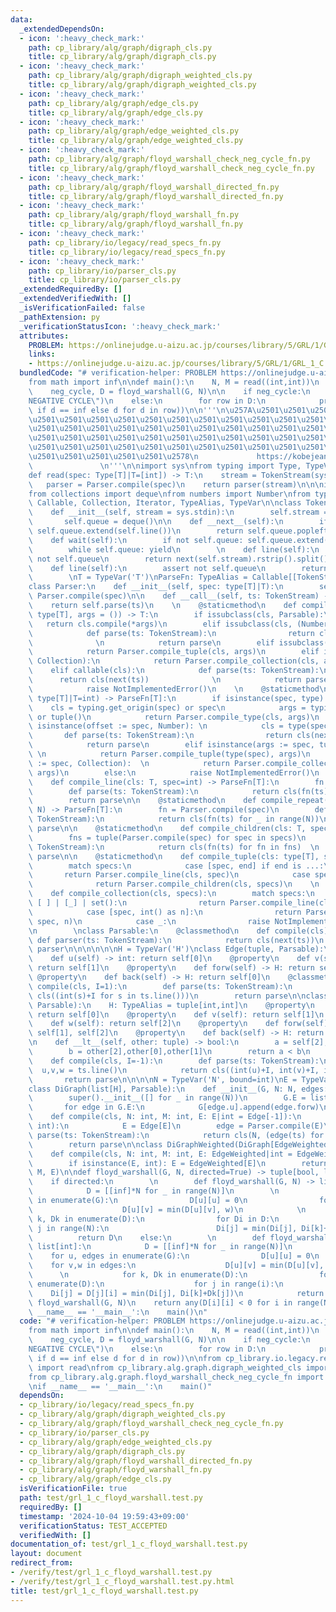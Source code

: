 ```yaml
---
data:
  _extendedDependsOn:
  - icon: ':heavy_check_mark:'
    path: cp_library/alg/graph/digraph_cls.py
    title: cp_library/alg/graph/digraph_cls.py
  - icon: ':heavy_check_mark:'
    path: cp_library/alg/graph/digraph_weighted_cls.py
    title: cp_library/alg/graph/digraph_weighted_cls.py
  - icon: ':heavy_check_mark:'
    path: cp_library/alg/graph/edge_cls.py
    title: cp_library/alg/graph/edge_cls.py
  - icon: ':heavy_check_mark:'
    path: cp_library/alg/graph/edge_weighted_cls.py
    title: cp_library/alg/graph/edge_weighted_cls.py
  - icon: ':heavy_check_mark:'
    path: cp_library/alg/graph/floyd_warshall_check_neg_cycle_fn.py
    title: cp_library/alg/graph/floyd_warshall_check_neg_cycle_fn.py
  - icon: ':heavy_check_mark:'
    path: cp_library/alg/graph/floyd_warshall_directed_fn.py
    title: cp_library/alg/graph/floyd_warshall_directed_fn.py
  - icon: ':heavy_check_mark:'
    path: cp_library/alg/graph/floyd_warshall_fn.py
    title: cp_library/alg/graph/floyd_warshall_fn.py
  - icon: ':heavy_check_mark:'
    path: cp_library/io/legacy/read_specs_fn.py
    title: cp_library/io/legacy/read_specs_fn.py
  - icon: ':heavy_check_mark:'
    path: cp_library/io/parser_cls.py
    title: cp_library/io/parser_cls.py
  _extendedRequiredBy: []
  _extendedVerifiedWith: []
  _isVerificationFailed: false
  _pathExtension: py
  _verificationStatusIcon: ':heavy_check_mark:'
  attributes:
    PROBLEM: https://onlinejudge.u-aizu.ac.jp/courses/library/5/GRL/1/GRL_1_C
    links:
    - https://onlinejudge.u-aizu.ac.jp/courses/library/5/GRL/1/GRL_1_C
  bundledCode: "# verification-helper: PROBLEM https://onlinejudge.u-aizu.ac.jp/courses/library/5/GRL/1/GRL_1_C\n\
    from math import inf\n\ndef main():\n    N, M = read((int,int))\n    G = read(DiGraphWeighted[N,M,0])\n\
    \    neg_cycle, D = floyd_warshall(G, N)\n\n    if neg_cycle:\n        print(\"\
    NEGATIVE CYCLE\")\n    else:\n        for row in D:\n            print(*('INF'\
    \ if d == inf else d for d in row))\n\n'''\n\u257A\u2501\u2501\u2501\u2501\u2501\
    \u2501\u2501\u2501\u2501\u2501\u2501\u2501\u2501\u2501\u2501\u2501\u2501\u2501\
    \u2501\u2501\u2501\u2501\u2501\u2501\u2501\u2501\u2501\u2501\u2501\u2501\u2501\
    \u2501\u2501\u2501\u2501\u2501\u2501\u2501\u2501\u2501\u2501\u2501\u2501\u2501\
    \u2501\u2501\u2501\u2501\u2501\u2501\u2501\u2501\u2501\u2501\u2501\u2501\u2501\
    \u2501\u2501\u2501\u2501\u2501\u2578\n             https://kobejean.github.io/cp-library\
    \               \n'''\n\nimport sys\nfrom typing import Type, TypeVar\n\nT = TypeVar('T')\n\
    def read(spec: Type[T]|T=[int]) -> T:\n    stream = TokenStream(sys.stdin)\n \
    \   parser = Parser.compile(spec)\n    return parser(stream)\n\n\nimport typing\n\
    from collections import deque\nfrom numbers import Number\nfrom typing import\
    \ Callable, Collection, Iterator, TypeAlias, TypeVar\n\nclass TokenStream(Iterator):\n\
    \    def __init__(self, stream = sys.stdin):\n        self.stream = stream\n \
    \       self.queue = deque()\n\n    def __next__(self):\n        if not self.queue:\
    \ self.queue.extend(self.line())\n        return self.queue.popleft()\n    \n\
    \    def wait(self):\n        if not self.queue: self.queue.extend(self.line())\n\
    \        while self.queue: yield\n        \n    def line(self):\n        assert\
    \ not self.queue\n        return next(self.stream).rstrip().split()\n\nclass CharStream(Iterator):\n\
    \    def line(self):\n        assert not self.queue\n        return next(self.stream).rstrip()\n\
    \        \nT = TypeVar('T')\nParseFn: TypeAlias = Callable[[TokenStream],T]\n\
    class Parser:\n    def __init__(self, spec: type[T]|T):\n        self.parse =\
    \ Parser.compile(spec)\n\n    def __call__(self, ts: TokenStream) -> T:\n    \
    \    return self.parse(ts)\n    \n    @staticmethod\n    def compile_type(cls:\
    \ type[T], args = ()) -> T:\n        if issubclass(cls, Parsable):\n         \
    \   return cls.compile(*args)\n        elif issubclass(cls, (Number, str)):\n\
    \            def parse(ts: TokenStream):\n                return cls(next(ts))\
    \              \n            return parse\n        elif issubclass(cls, tuple):\n\
    \            return Parser.compile_tuple(cls, args)\n        elif issubclass(cls,\
    \ Collection):\n            return Parser.compile_collection(cls, args)\n    \
    \    elif callable(cls):\n            def parse(ts: TokenStream):\n          \
    \      return cls(next(ts))              \n            return parse\n        else:\n\
    \            raise NotImplementedError()\n    \n    @staticmethod\n    def compile(spec:\
    \ type[T]|T=int) -> ParseFn[T]:\n        if isinstance(spec, type):\n        \
    \    cls = typing.get_origin(spec) or spec\n            args = typing.get_args(spec)\
    \ or tuple()\n            return Parser.compile_type(cls, args)\n        elif\
    \ isinstance(offset := spec, Number): \n            cls = type(spec)  \n     \
    \       def parse(ts: TokenStream):\n                return cls(next(ts)) + offset\n\
    \            return parse\n        elif isinstance(args := spec, tuple):     \
    \ \n            return Parser.compile_tuple(type(spec), args)\n        elif isinstance(args\
    \ := spec, Collection):  \n            return Parser.compile_collection(type(spec),\
    \ args)\n        else:\n            raise NotImplementedError()\n    \n    @staticmethod\n\
    \    def compile_line(cls: T, spec=int) -> ParseFn[T]:\n        fn = Parser.compile(spec)\n\
    \        def parse(ts: TokenStream):\n            return cls(fn(ts) for _ in ts.wait())\n\
    \        return parse\n\n    @staticmethod\n    def compile_repeat(cls: T, spec,\
    \ N) -> ParseFn[T]:\n        fn = Parser.compile(spec)\n        def parse(ts:\
    \ TokenStream):\n            return cls(fn(ts) for _ in range(N))\n        return\
    \ parse\n\n    @staticmethod\n    def compile_children(cls: T, specs) -> ParseFn[T]:\n\
    \        fns = tuple(Parser.compile(spec) for spec in specs)\n        def parse(ts:\
    \ TokenStream):\n            return cls(fn(ts) for fn in fns)  \n        return\
    \ parse\n\n    @staticmethod\n    def compile_tuple(cls: type[T], specs) -> ParseFn[T]:\n\
    \        match specs:\n            case [spec, end] if end is ...:\n         \
    \       return Parser.compile_line(cls, spec)\n            case specs:   \n  \
    \              return Parser.compile_children(cls, specs)\n    \n    @staticmethod\n\
    \    def compile_collection(cls, specs):\n        match specs:\n            case\
    \ [ ] | [_] | set():\n                return Parser.compile_line(cls, *specs)\n\
    \            case [spec, int() as n]:\n                return Parser.compile_repeat(cls,\
    \ spec, n)\n            case _:\n                raise NotImplementedError()\n\
    \n        \nclass Parsable:\n    @classmethod\n    def compile(cls):\n       \
    \ def parser(ts: TokenStream):\n            return cls(next(ts))\n        return\
    \ parser\n\n\n\n\n\nH = TypeVar('H')\nclass Edge(tuple, Parsable):\n    @property\n\
    \    def u(self) -> int: return self[0]\n    @property\n    def v(self) -> int:\
    \ return self[1]\n    @property\n    def forw(self) -> H: return self[1]\n   \
    \ @property\n    def back(self) -> H: return self[0]\n    @classmethod\n    def\
    \ compile(cls, I=1):\n        def parse(ts: TokenStream):\n            return\
    \ cls((int(s)+I for s in ts.line()))\n        return parse\n\nclass EdgeWeighted(Edge,\
    \ Parsable):\n    H: TypeAlias = tuple[int,int]\n    @property\n    def u(self):\
    \ return self[0]\n    @property\n    def v(self): return self[1]\n    @property\n\
    \    def w(self): return self[2]\n    @property\n    def forw(self) -> H: return\
    \ self[1], self[2]\n    @property\n    def back(self) -> H: return self[0], self[2]\n\
    \n    def __lt__(self, other: tuple) -> bool:\n        a = self[2],self[0],self[1]\n\
    \        b = other[2],other[0],other[1]\n        return a < b\n    \n    @classmethod\n\
    \    def compile(cls, I=-1):\n        def parse(ts: TokenStream):\n          \
    \  u,v,w = ts.line()\n            return cls((int(u)+I, int(v)+I, int(w)))\n \
    \       return parse\n\n\n\nN = TypeVar('N', bound=int)\nE = TypeVar('N', bound=Edge)\n\
    class DiGraph(list[H], Parsable):\n    def __init__(G, N: N, edges: list[E]=[]):\n\
    \        super().__init__([] for _ in range(N))\n        G.E = list(edges)\n \
    \       for edge in G.E:\n            G[edge.u].append(edge.forw)\n\n    @classmethod\n\
    \    def compile(cls, N: int, M: int, E: E|int = Edge[-1]):\n        if isinstance(E,\
    \ int):\n            E = Edge[E]\n        edge = Parser.compile(E)\n        def\
    \ parse(ts: TokenStream):\n            return cls(N, (edge(ts) for _ in range(M)))\n\
    \        return parse\n\nclass DiGraphWeighted(DiGraph[EdgeWeighted]):\n    @classmethod\n\
    \    def compile(cls, N: int, M: int, E: EdgeWeighted|int = EdgeWeighted[-1]):\n\
    \        if isinstance(E, int): E = EdgeWeighted[E]\n        return super().compile(N,\
    \ M, E)\n\ndef floyd_warshall(G, N, directed=True) -> tuple[bool, list[int]]:\n\
    \    if directed:\n        \n        def floyd_warshall(G, N) -> list[int]:\n\
    \            D = [[inf]*N for _ in range(N)]\n        \n            for u, edges\
    \ in enumerate(G):\n                D[u][u] = 0\n                for v,w in edges:\n\
    \                    D[u][v] = min(D[u][v], w)\n            \n            for\
    \ k, Dk in enumerate(D):\n                for Di in D:\n                    for\
    \ j in range(N):\n                        Di[j] = min(Di[j], Di[k]+Dk[j])\n  \
    \          return D\n    else:\n        \n        def floyd_warshall(G, N) ->\
    \ list[int]:\n            D = [[inf]*N for _ in range(N)]\n        \n        \
    \    for u, edges in enumerate(G):\n                D[u][u] = 0\n            \
    \    for v,w in edges:\n                    D[u][v] = min(D[u][v], w)\n      \
    \      \n            for k, Dk in enumerate(D):\n                for i, Di in\
    \ enumerate(D):\n                    for j in range(i):\n                    \
    \    Di[j] = D[j][i] = min(Di[j], Di[k]+Dk[j])\n            return D\n    D =\
    \ floyd_warshall(G, N)\n    return any(D[i][i] < 0 for i in range(N)), D\n\nif\
    \ __name__ == '__main__':\n    main()\n"
  code: "# verification-helper: PROBLEM https://onlinejudge.u-aizu.ac.jp/courses/library/5/GRL/1/GRL_1_C\n\
    from math import inf\n\ndef main():\n    N, M = read((int,int))\n    G = read(DiGraphWeighted[N,M,0])\n\
    \    neg_cycle, D = floyd_warshall(G, N)\n\n    if neg_cycle:\n        print(\"\
    NEGATIVE CYCLE\")\n    else:\n        for row in D:\n            print(*('INF'\
    \ if d == inf else d for d in row))\n\nfrom cp_library.io.legacy.read_specs_fn\
    \ import read\nfrom cp_library.alg.graph.digraph_weighted_cls import DiGraphWeighted\n\
    from cp_library.alg.graph.floyd_warshall_check_neg_cycle_fn import floyd_warshall\n\
    \nif __name__ == '__main__':\n    main()"
  dependsOn:
  - cp_library/io/legacy/read_specs_fn.py
  - cp_library/alg/graph/digraph_weighted_cls.py
  - cp_library/alg/graph/floyd_warshall_check_neg_cycle_fn.py
  - cp_library/io/parser_cls.py
  - cp_library/alg/graph/edge_weighted_cls.py
  - cp_library/alg/graph/digraph_cls.py
  - cp_library/alg/graph/floyd_warshall_directed_fn.py
  - cp_library/alg/graph/floyd_warshall_fn.py
  - cp_library/alg/graph/edge_cls.py
  isVerificationFile: true
  path: test/grl_1_c_floyd_warshall.test.py
  requiredBy: []
  timestamp: '2024-10-04 19:59:43+09:00'
  verificationStatus: TEST_ACCEPTED
  verifiedWith: []
documentation_of: test/grl_1_c_floyd_warshall.test.py
layout: document
redirect_from:
- /verify/test/grl_1_c_floyd_warshall.test.py
- /verify/test/grl_1_c_floyd_warshall.test.py.html
title: test/grl_1_c_floyd_warshall.test.py
---
```


